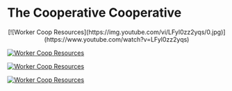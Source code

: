 # The Cooperative Cooperative

<p align="center">
[![Worker Coop Resources](https://img.youtube.com/vi/LFyl0zz2yqs/0.jpg)](https://www.youtube.com/watch?v=LFyl0zz2yqs)
</p>

[![Worker Coop Resources](https://img.youtube.com/vi/pKN-gxmVRUc/0.jpg)](https://www.youtube.com/watch?v=pKN-gxmVRUc)

[![Worker Coop Resources](https://img.youtube.com/vi/hmAplN2Yd5c/0.jpg)](https://www.youtube.com/watch?v=hmAplN2Yd5c)

[![Worker Coop Resources](https://img.youtube.com/vi/yZHYiz60R5Q/0.jpg)](https://www.youtube.com/watch?v=yZHYiz60R5Q)
